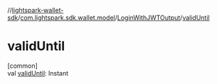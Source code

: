 //[lightspark-wallet-sdk](../../../index.md)/[com.lightspark.sdk.wallet.model](../index.md)/[LoginWithJWTOutput](index.md)/[validUntil](valid-until.md)

# validUntil

[common]\
val [validUntil](valid-until.md): Instant
